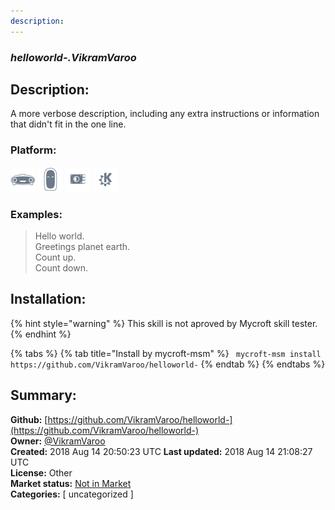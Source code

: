 ```yaml
---
description: 
---
```


### _helloworld-.VikramVaroo_  
## Description:  
A more verbose description, including any extra instructions or
information that didn't fit in the one line.  
  
  
### Platform:  
 ![Mark I](../.gitbook/assets/mark-1-icon.png)  ![Mark II](../.gitbook/assets/mark-2-icon.png)  ![Picroft](../.gitbook/assets/picroft-icon.png)  ![plasmoid](../.gitbook/assets/kde.png)   
### Examples:  
> Hello world.  
> Greetings planet earth.  
> Count up.  
> Count down.  
  
## Installation:  
{% hint style="warning" %}
This skill is not aproved by Mycroft skill tester.
{% endhint %}
    
{% tabs %}
{% tab title="Install by mycroft-msm" %}
``` mycroft-msm install https://github.com/VikramVaroo/helloworld-```
{% endtab %}
  {% endtabs %}
    
## Summary:  
**Github:** [https://github.com/VikramVaroo/helloworld-](https://github.com/VikramVaroo/helloworld-)  
**Owner:** [@VikramVaroo](https://github.com/VikramVaroo)  
**Created:** 2018 Aug 14 20:50:23 UTC  **Last updated:** 2018 Aug 14 21:08:27 UTC  
**License:** Other  
**Market status:** [Not in Market](https://market.mycroft.ai/skill/)  
**Categories:** [ uncategorized ]   
